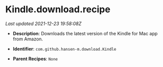 # Kindle.download.recipe

_Last updated 2021-12-23 19:58:08Z_

- **Description**: Downloads the latest version of the Kindle for Mac app from Amazon.

- **Identifier**: `com.github.hansen-m.download.Kindle`

- **Parent Recipes**: `None`